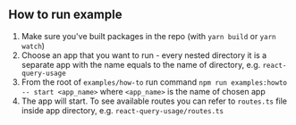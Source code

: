 ## How to run example

1. Make sure you've built packages in the repo (with `yarn build` or `yarn watch`)
2. Choose an app that you want to run - every nested directory it is a separate app with the name equals to the name of directory, e.g. `react-query-usage`
3. From the root of `examples/how-to` run command `npm run examples:howto -- start <app_name>` where `<app_name>` is the name of chosen app
4. The app will start. To see available routes you can refer to `routes.ts` file inside app directory, e.g. `react-query-usage/routes.ts`
